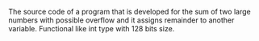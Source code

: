 The source code of a program that is developed for the sum of two large numbers with possible overflow and it assigns remainder to another variable. Functional like int type with 128 bits size.
